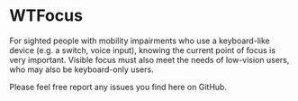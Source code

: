 # WTFocus

For sighted people with mobility impairments who use a keyboard-like device (e.g. a switch, voice input), knowing the current point of focus is very important. Visible focus must also meet the needs of low-vision users, who may also be keyboard-only users.

Please feel free report any issues you find here on GitHub.
